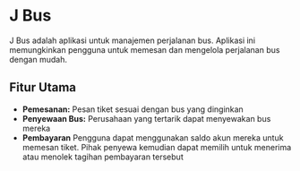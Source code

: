 # J Bus

J Bus adalah aplikasi untuk manajemen perjalanan bus. Aplikasi ini memungkinkan pengguna untuk memesan dan mengelola perjalanan bus dengan mudah.

## Fitur Utama

- **Pemesanan:** Pesan tiket sesuai dengan bus yang dinginkan
- **Penyewaan Bus:** Perusahaan yang tertarik dapat menyewakan bus mereka
- **Pembayaran** Pengguna dapat menggunakan saldo akun mereka untuk memesan tiket. Pihak penyewa kemudian dapat memilih untuk menerima atau menolek tagihan pembayaran tersebut
